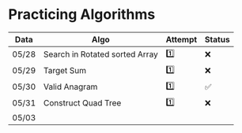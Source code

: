 # Practicing Algorithms

| Data | Algo | Attempt | Status |
|---|---|---|---|
| 05/28 | Search in Rotated sorted Array | 1️⃣ | ❌ |
| 05/29 | Target Sum | 1️⃣ | ❌ |
|  05/30 | Valid Anagram | 1️⃣ | ✅ |
|  05/31 | Construct Quad Tree | 1️⃣ | ❌ |
|  05/03 |       |          |
